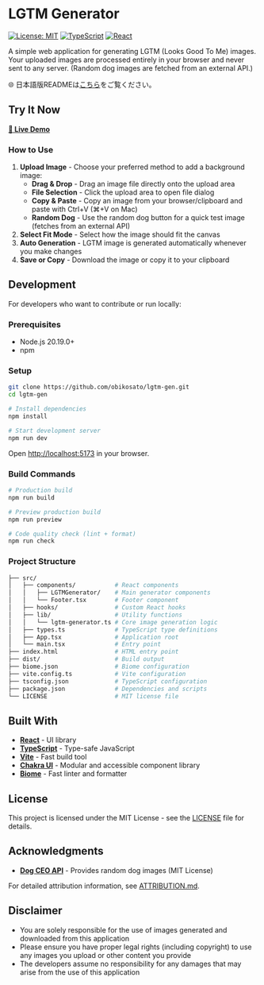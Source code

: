 # LGTM Generator

[![License: MIT](https://img.shields.io/badge/License-MIT-yellow.svg)](https://opensource.org/licenses/MIT)
[![TypeScript](https://img.shields.io/badge/%3C%2F%3E-TypeScript-%230074c1.svg)](https://www.typescriptlang.org/)
[![React](https://img.shields.io/badge/-React-61DAFB?logo=react&logoColor=white)](https://reactjs.org/)

A simple web application for generating LGTM (Looks Good To Me) images. Your uploaded images are processed entirely in your browser and never sent to any server. (Random dog images are fetched from an external API.)

🌐 日本語版READMEは[こちら](README_ja.md)をご覧ください。

## Try It Now

**[🚀 Live Demo](https://obikosato.github.io/lgtm-gen/)**

### How to Use

1. **Upload Image** - Choose your preferred method to add a background image:
   - **Drag & Drop** - Drag an image file directly onto the upload area
   - **File Selection** - Click the upload area to open file dialog
   - **Copy & Paste** - Copy an image from your browser/clipboard and paste with Ctrl+V (⌘+V on Mac)
   - **Random Dog** - Use the random dog button for a quick test image (fetches from an external API)
2. **Select Fit Mode** - Select how the image should fit the canvas
3. **Auto Generation** - LGTM image is generated automatically whenever you make changes
4. **Save or Copy** - Download the image or copy it to your clipboard

## Development

For developers who want to contribute or run locally:

### Prerequisites

- Node.js 20.19.0+
- npm

### Setup

```bash
git clone https://github.com/obikosato/lgtm-gen.git
cd lgtm-gen

# Install dependencies
npm install

# Start development server
npm run dev
```

Open <http://localhost:5173> in your browser.

### Build Commands

```bash
# Production build
npm run build

# Preview production build
npm run preview

# Code quality check (lint + format)
npm run check
```

### Project Structure

```sh
├── src/
│   ├── components/           # React components
│   │   ├── LGTMGenerator/    # Main generator components
│   │   └── Footer.tsx        # Footer component
│   ├── hooks/                # Custom React hooks
│   ├── lib/                  # Utility functions
│   │   └── lgtm-generator.ts # Core image generation logic
│   ├── types.ts              # TypeScript type definitions
│   ├── App.tsx               # Application root
│   └── main.tsx              # Entry point
├── index.html                # HTML entry point
├── dist/                     # Build output
├── biome.json                # Biome configuration
├── vite.config.ts            # Vite configuration
├── tsconfig.json             # TypeScript configuration
├── package.json              # Dependencies and scripts
└── LICENSE                   # MIT license file
```

## Built With

- **[React](https://reactjs.org/)** - UI library
- **[TypeScript](https://www.typescriptlang.org/)** - Type-safe JavaScript
- **[Vite](https://vitejs.dev/)** - Fast build tool
- **[Chakra UI](https://chakra-ui.com/)** - Modular and accessible component library
- **[Biome](https://biomejs.dev/)** - Fast linter and formatter

## License

This project is licensed under the MIT License - see the [LICENSE](LICENSE) file for details.

## Acknowledgments

- **[Dog CEO API](https://github.com/ElliottLandsborough/dog-ceo-api)** - Provides random dog images (MIT License)

For detailed attribution information, see [ATTRIBUTION.md](ATTRIBUTION.md).

## Disclaimer

- You are solely responsible for the use of images generated and downloaded from this application
- Please ensure you have proper legal rights (including copyright) to use any images you upload or other content you provide
- The developers assume no responsibility for any damages that may arise from the use of this application

